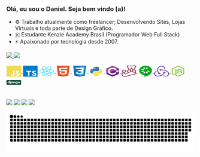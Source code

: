 ### Olá, eu sou o Daniel. Seja bem vindo (a)!

- ⚙️ Trabalho atualmente como freelancer; Desenvolvendo Sites, Lojas Virtuais e toda parte de Design Gráfico.
- 🇰 Estudante Kenzie Academy Brasil (Programador Web Full Stack)
- ⚡ Apaixonado por tecnologia desde 2007.

<div>
<a href="https://github.com/danielmtns">
<img height="170em" src="https://github-readme-stats.vercel.app/api?username=danielmtns&show_icons=true&theme=tokyonight&custom_title=My%20Github%20Stats"/>
<img height="170em" src="https://github-readme-stats.vercel.app/api/top-langs/?username=danielmtns&layout=compact&theme=tokyonight"/>
</div>
  
<div style="display: inline_block"><br>
  <img align="center" alt="Daniel-Js" height="30" width="40" src="https://raw.githubusercontent.com/devicons/devicon/master/icons/javascript/javascript-plain.svg">
  <img align="center" alt="Daniel-Ts" height="30" width="40" src="https://raw.githubusercontent.com/devicons/devicon/master/icons/typescript/typescript-plain.svg">
  <img align="center" alt="Daniel-React" height="30" width="40" src="https://raw.githubusercontent.com/devicons/devicon/master/icons/react/react-original.svg">
  <img align="center" alt="Daniel-HTML" height="30" width="40" src="https://raw.githubusercontent.com/devicons/devicon/master/icons/html5/html5-original.svg">
  <img align="center" alt="Daniel-CSS" height="30" width="40" src="https://raw.githubusercontent.com/devicons/devicon/master/icons/css3/css3-original.svg">
  <img align="center" alt="Daniel-Python" height="30" width="40" src="https://raw.githubusercontent.com/devicons/devicon/master/icons/python/python-original.svg">
  <img align="center" alt="Daniel-Csharp" height="30" width="40" src="https://raw.githubusercontent.com/devicons/devicon/master/icons/csharp/csharp-original.svg">
  <img align="center" alt="Daniel-Jest" height="30" width="40" src="https://raw.githubusercontent.com/devicons/devicon/master/icons/jest/jest-plain.svg">
  <img align="center" alt="Daniel-Cucumber" height="30" width="40" src="https://raw.githubusercontent.com/devicons/devicon/master/icons/cucumber/cucumber-plain.svg">
  <img align="center" alt="Daniel-Redux" height="30" width="40" src="https://raw.githubusercontent.com/devicons/devicon/master/icons/redux/redux-original.svg">
  <img align="center" alt="Daniel-NodeJS" height="30" width="40" src="https://raw.githubusercontent.com/devicons/devicon/master/icons/nodejs/nodejs-original.svg">
  <img align="center" alt="Daniel-NodeJS" height="30" width="40" src="https://raw.githubusercontent.com/devicons/devicon/master/icons/django/django-original.svg">
</div>
  
  ##
 
<div>
    <a href="https://www.linkedin.com/in/danielmtns" target="_blank"><img src="https://img.shields.io/badge/-LinkedIn-%230077B5?style=for-the-badge&logo=linkedin&logoColor=white" target="_blank"></a>
    <a href = "mailto:daniel@suamarca.digital"><img src="https://img.shields.io/badge/-Gmail-%23333?style=for-the-badge&logo=gmail&logoColor=white" target="_blank"></a>
 	<a href="https://www.twitch.tv/hotasked" target="_blank"><img src="https://img.shields.io/badge/Twitch-9146FF?style=for-the-badge&logo=twitch&logoColor=white" target="_blank"></a>
 <a href="https://discord.gg/4CqdwSpJjE" target="_blank"><img src="https://img.shields.io/badge/Discord-7289DA?style=for-the-badge&logo=discord&logoColor=white" target="_blank"></a> 


 
 ![Snake animation](https://github.com/danielmtns/danielmtns/blob/output/github-contribution-grid-snake.svg)
 
</div>

